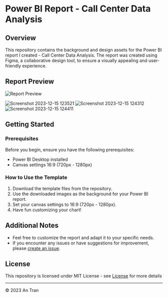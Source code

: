
# Power BI Report - Call Center Data Analysis

## Overview
This repository contains the background and design assets for the Power BI report I created - Call Center Data Analysis. The report was created using Figma, a collaborative design tool, to ensure a visually appealing and user-friendly experience.

## Report Preview
![Report Preview](https://www.novypro.com/project/demo-crm-call-center-report-power-bi)

![Screenshot 2023-12-15 123521](https://github.com/antran28/Power-BI-Report-Template/assets/102011433/7fef51f1-b157-4bab-9414-fb7df3fbf8f4)
![Screenshot 2023-12-15 124312](https://github.com/antran28/Power-BI-Report-Template/assets/102011433/f59c81ae-bc66-4818-b98b-a13b1c48c725)
![Screenshot 2023-12-15 124411](https://github.com/antran28/Power-BI-Report-Template/assets/102011433/79dfec6b-335e-49d0-97c1-f9dda4466476)
## Getting Started

### Prerequisites
Before you begin, ensure you have the following prerequisites:
- Power BI Desktop installed
- Canvas settings 16:9 (720px - 1280px)

### How to Use the Template
1. Download the template files from the repository.
2. Use the downloaded images as the background for your Power BI report.
3. Set your canvas settings to 16:9 (720px - 1280px).
4. Have fun customizing your chart!

## Additional Notes
- Feel free to customize the report and adapt it to your specific needs.
- If you encounter any issues or have suggestions for improvement, please [create an issue](https://github.com/antran28/Power-BI-Report-Template/issues).

## License
This repository is licensed under MIT License - see [License](LICENSE) for more details
___________________________________

<p>&copy; 2023 An Tran</p>
